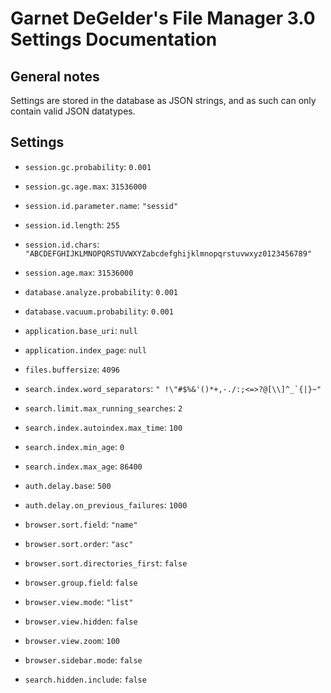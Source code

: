 Garnet DeGelder's File Manager 3.0 Settings Documentation
=========================================================

General notes
-------------

Settings are stored in the database as JSON strings, and as such can only contain valid JSON datatypes.


Settings
--------

- `session.gc.probability`: `0.001`
- `session.gc.age.max`: `31536000`
- `session.id.parameter.name`: `"sessid"`
- `session.id.length`: `255`
- `session.id.chars`: `"ABCDEFGHIJKLMNOPQRSTUVWXYZabcdefghijklmnopqrstuvwxyz0123456789"`
- `session.age.max`: `31536000`
- `database.analyze.probability`: `0.001`
- `database.vacuum.probability`: `0.001`
- `application.base_uri`: `null`
- `application.index_page`: `null`
- `files.buffersize`: `4096`
- `search.index.word_separators`: ``" !\"#$%&'()*+,-./:;<=>?@[\\]^_`{|}~"``
- `search.limit.max_running_searches`: `2`
- `search.index.autoindex.max_time`: `100`
- `search.index.min_age`: `0`
- `search.index.max_age`: `86400`
- `auth.delay.base`: `500`
- `auth.delay.on_previous_failures`: `1000`

- `browser.sort.field`: `"name"`
- `browser.sort.order`: `"asc"`
- `browser.sort.directories_first`: `false`
- `browser.group.field`: `false`
- `browser.view.mode`: `"list"`
- `browser.view.hidden`: `false`
- `browser.view.zoom`: `100`
- `browser.sidebar.mode`: `false`
- `search.hidden.include`: `false`
